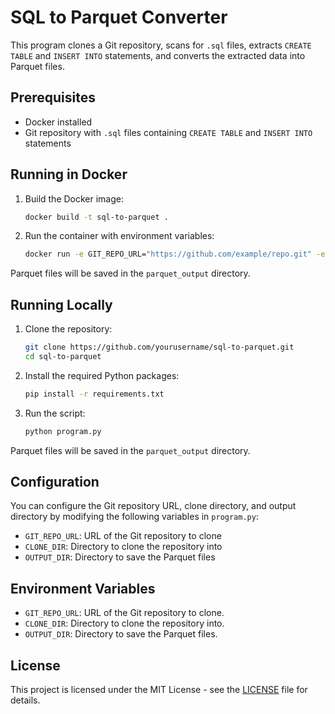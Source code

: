 # SQL to Parquet Converter

This program clones a Git repository, scans for `.sql` files, extracts `CREATE TABLE` and `INSERT INTO` statements, and converts the extracted data into Parquet files.

## Prerequisites

- Docker installed
- Git repository with `.sql` files containing `CREATE TABLE` and `INSERT INTO` statements

## Running in Docker

1. Build the Docker image:
   ```sh
   docker build -t sql-to-parquet .
   ```

2. Run the container with environment variables:
   ```sh
   docker run -e GIT_REPO_URL="https://github.com/example/repo.git" -e CLONE_DIR="./repo_clone" -e OUTPUT_DIR="./parquet_output" sql-to-parquet
   ```

Parquet files will be saved in the `parquet_output` directory.

## Running Locally

1. Clone the repository:
   ```sh
   git clone https://github.com/yourusername/sql-to-parquet.git
   cd sql-to-parquet
   ```

2. Install the required Python packages:
   ```sh
   pip install -r requirements.txt
   ```

3. Run the script:
   ```sh
   python program.py
   ```

Parquet files will be saved in the `parquet_output` directory.

## Configuration

You can configure the Git repository URL, clone directory, and output directory by modifying the following variables in `program.py`:

- `GIT_REPO_URL`: URL of the Git repository to clone
- `CLONE_DIR`: Directory to clone the repository into
- `OUTPUT_DIR`: Directory to save the Parquet files

## Environment Variables

- `GIT_REPO_URL`: URL of the Git repository to clone.
- `CLONE_DIR`: Directory to clone the repository into.
- `OUTPUT_DIR`: Directory to save the Parquet files.

## License

This project is licensed under the MIT License - see the [LICENSE](LICENSE) file for details.